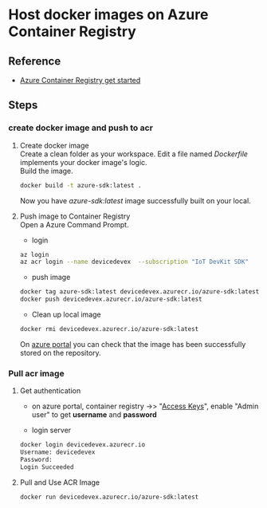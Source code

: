 # Host docker images on Azure Container Registry

## Reference

* [Azure Container Registry get started](https://docs.microsoft.com/en-us/azure/container-registry/container-registry-get-started-portal)

## Steps

### create docker image and push to acr

1. Create docker image  
    Create a clean folder as your workspace. Edit a file named *Dockerfile* implements your docker image's logic.  
    Build the image.

    ```bash
    docker build -t azure-sdk:latest .
    ```

    Now you have *azure-sdk:latest* image successfully built on your local.

2. Push image to Container Registry  
    Open a Azure Command Prompt.

    * login  

    ```bash
    az login
    az acr login --name devicedevex  --subscription "IoT DevKit SDK"
    ```

    * push image

    ```bash
    docker tag azure-sdk:latest devicedevex.azurecr.io/azure-sdk:latest
    docker push devicedevex.azurecr.io/azure-sdk:latest
    ```

    * Clean up local image

    ```bash
    docker rmi devicedevex.azurecr.io/azure-sdk:latest
    ```

    On [azure portal](https://ms.portal.azure.com/#@microsoft.onmicrosoft.com/resource/subscriptions/c421419d-4d2d-4241-ae5d-ffe431aa4011/resourcegroups/device-devex/providers/Microsoft.ContainerRegistry/registries/devicedevex/repository) you can check that the image has been successfully stored on the repository.

### Pull acr image

1. Get authentication
    * on azure portal, container registry ->> "[Access Keys](https://ms.portal.azure.com/#@microsoft.onmicrosoft.com/resource/subscriptions/c421419d-4d2d-4241-ae5d-ffe431aa4011/resourcegroups/device-devex/providers/Microsoft.ContainerRegistry/registries/devicedevex/accessKey)", enable "Admin user" to get **username** and **password**

    * login server

    ```bash
    docker login devicedevex.azurecr.io
    Username: devicedevex
    Password:
    Login Succeeded
    ```

2. Pull and Use ACR Image

    ```bash
    docker run devicedevex.azurecr.io/azure-sdk:latest
    ```
